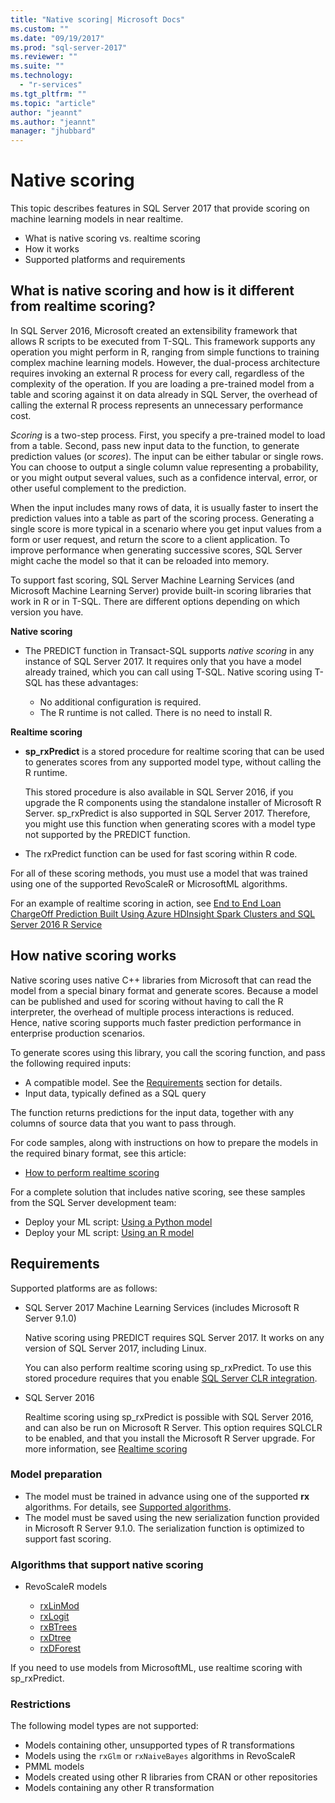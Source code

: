 ```yaml
---
title: "Native scoring| Microsoft Docs"
ms.custom: ""
ms.date: "09/19/2017"
ms.prod: "sql-server-2017"
ms.reviewer: ""
ms.suite: ""
ms.technology: 
  - "r-services"
ms.tgt_pltfrm: ""
ms.topic: "article"
author: "jeannt"
ms.author: "jeannt"
manager: "jhubbard"
---
```


# Native scoring

This topic describes features in SQL Server 2017 that provide scoring on machine learning models in near realtime.

+ What is native scoring vs. realtime scoring
+ How it works
+ Supported platforms and requirements

## What is native scoring and how is it different from realtime scoring?

In SQL Server 2016, Microsoft created an extensibility framework that allows R scripts to be executed from T-SQL. This framework supports any operation you might perform in R, ranging from simple functions to training complex machine learning models. However, the dual-process architecture requires invoking an external R process for every call, regardless of the complexity of the operation. If you are loading a pre-trained model from a table and scoring against it on data already in SQL Server, the overhead of calling the external R process represents an unnecessary performance cost.

_Scoring_ is a two-step process. First, you specify a pre-trained model to load from a table. Second, pass new input data to the function, to generate prediction values (or _scores_). The input can be either tabular or single rows. You can choose to output a single column value representing a probability, or you might output several values, such as a confidence interval, error, or other useful complement to the prediction.

When the input includes many rows of data, it is usually faster to insert the prediction values into a table as part of the scoring process.  Generating a single score is more typical in a scenario where you get input values from a form or user request, and return the score to a client application. To improve performance when generating successive scores, SQL Server might cache the model so that it can be reloaded into memory.

To support fast scoring, SQL Server Machine Learning Services (and Microsoft Machine Learning Server) provide built-in scoring libraries that work in R or in T-SQL. There are different options depending on which version you have.

**Native scoring**

+ The PREDICT function in Transact-SQL supports _native scoring_ in any instance of SQL Server 2017. It requires only that you have a model already trained, which you can call using T-SQL. Native scoring using T-SQL has these advantages:

    + No additional configuration is required.
    + The R runtime is not called. There is no need to install R.

**Realtime scoring**

+ **sp_rxPredict** is a stored procedure for realtime scoring that can be used to generates scores from any supported model type, without calling the R runtime.

  This stored procedure is also available in SQL Server 2016, if you upgrade the R components using the standalone installer of Microsoft R Server. sp_rxPredict is also supported in SQL Server 2017. Therefore, you might use this function when generating scores with a model type not supported by the PREDICT function.

+ The rxPredict function can be used for fast scoring within R code.

For all of these scoring methods, you must use a model that was trained using one of the supported RevoScaleR or MicrosoftML algorithms.

For an example of realtime scoring in action, see [End to End Loan ChargeOff Prediction Built Using Azure HDInsight Spark Clusters and SQL Server 2016 R Service](https://blogs.msdn.microsoft.com/rserver/2017/06/29/end-to-end-loan-chargeoff-prediction-built-using-azure-hdinsight-spark-clusters-and-sql-server-2016-r-service/)

## How native scoring works

Native scoring uses native C++ libraries from Microsoft that can read the model from a special binary format and generate scores. Because a model can be published and used for scoring without having to call the R interpreter, the overhead of multiple process interactions is reduced. Hence, native scoring supports much faster prediction performance in enterprise production scenarios.

To generate scores using this library, you call the scoring function, and pass the following required inputs:

+ A compatible model. See the [Requirements](#Requirements) section for details.
+ Input data, typically defined as a SQL query

The function returns predictions for the input data, together with any columns of source data that you want to pass through.

For code samples, along with instructions on how to prepare the models in the required binary format, see this article:

+ [How to perform realtime scoring](r/how-to-do-realtime-scoring.md)

For a complete solution that includes native scoring, see these samples from the SQL Server development team:

+ Deploy your ML script: [Using a Python model](https://microsoft.github.io/sql-ml-tutorials/python/rentalprediction/step/3.html)
+ Deploy your ML script: [Using an R model](https://microsoft.github.io/sql-ml-tutorials/R/rentalprediction/step/3.html)

## Requirements

Supported platforms are as follows:

+ SQL Server 2017 Machine Learning Services (includes Microsoft R Server 9.1.0)
    
    Native scoring using PREDICT requires SQL Server 2017.
    It works on any version of SQL Server 2017, including Linux.

    You can also perform realtime scoring using sp_rxPredict. To use this stored procedure requires that you enable [SQL Server CLR integration](https://docs.microsoft.com/dotnet/framework/data/adonet/sql/introduction-to-sql-server-clr-integration).

+ SQL Server 2016

   Realtime scoring using sp_rxPredict is possible with SQL Server 2016, and can also be run on Microsoft R Server. This option requires SQLCLR to be enabled, and that you install the Microsoft R Server upgrade.
   For more information, see [Realtime scoring](Real-time-scoring.md)

### Model preparation

+ The model must be trained in advance using one of the supported **rx** algorithms. For details, see [Supported algorithms](#bkmk_native_supported_algos).
+ The model must be saved using the new serialization function provided in Microsoft R Server 9.1.0. The serialization function is optimized to support fast scoring.

### <a name="bkmk_native_supported_algos"></a> Algorithms that support native scoring

+ RevoScaleR models

  + [rxLinMod](https://docs.microsoft.com/r-server/r-reference/revoscaler/rxlinmod)
  + [rxLogit](https://docs.microsoft.com/r-server/r-reference/revoscaler/rxlogit)
  + [rxBTrees](https://docs.microsoft.com/r-server/r-reference/revoscaler/rxbtrees)
  + [rxDtree](https://docs.microsoft.com/r-server/r-reference/revoscaler/rxdtree)
  + [rxDForest](https://docs.microsoft.com/r-server/r-reference/revoscaler/rxdforest)

If you need to use models from MicrosoftML, use realtime scoring with sp_rxPredict.

### Restrictions

The following model types are not supported:

+ Models containing other, unsupported types of R transformations
+ Models using the `rxGlm` or `rxNaiveBayes` algorithms in RevoScaleR
+ PMML models
+ Models created using other R libraries from CRAN or other repositories
+ Models containing any other R transformation
